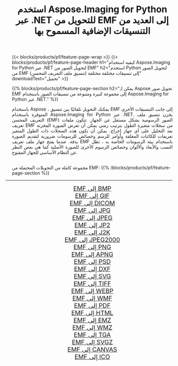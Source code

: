 ﻿---
title: استخدم Aspose.Imaging for Python عبر .NET للتحويل من EMF إلى العديد من التنسيقات الإضافية المسموح بها 
weight: 3920
url: /ar/python-net/conversion/from/emf 
lang: ar
langdirlevel: 2
locales: zh-hans,ja,it,ru,de,es,fr,nl,id,lt,pl,pt,vi,tr,ko,zh-hant,ar,hi,th,sv,cs,uk,he
description: يمكنك التحويل بسرعة من EMF (تنسيق ملف التعريف المحسن) إلى تنسيقات مختلفة باستخدام Aspose.Imaging for Python عبر .NET.
---

{{< blocks/products/pf/feature-page-wrap >}}
{{< blocks/products/pf/feature-page-header h1="كيفية استخدام Aspose.Imaging for Python عبر .NET لتحويل الصور من EMF" h2="استخدم Python لتحويل الصور من EMF (تنسيق ملف التعريف المحسن) إلى تنسيقات مختلفة مختلفة" downloadText="تحميل" >}}


{{% blocks/products/pf/feature-page-section  h2="يمكن لـ Aspose تحويل صور EMF إلى مجموعة كبيرة ومتنوعة من تنسيقات الصور باستخدام Aspose.Imaging for Python عبر .NET." %}}
<p align=justify>باستخدام Aspose ، يمكنك التحويل تلقائيًا بين تنسيق EMF إلى جانب التنسيقات الأخرى المتوفرة باستخدام Aspose.Imaging for Python عبر .NET. يخزن تنسيق ملف التعريف المحسن (EMF) الصور الرسومية بشكل مستقل عن الجهاز. تتكون ملفات تعريف EMF من سجلات متغيرة الطول بترتيب زمني يمكن أن تعرض الصورة المخزنة بعد التحليل على أي جهاز إخراج. يمكن أن تكون هذه السجلات ذات الطول المتغير تعريفات للكائنات المغلقة وأوامر للرسم وخصائص للرسومات ضرورية لتقديم الصورة بدقة. عندما يفتح جهاز ملف تعريف EMF باستخدام بيئة الرسومات الخاصة به ، تظل النسب والأبعاد والألوان وخصائص الرسوم الأخرى للصورة الأصلية كما هي بغض النظر عن النظام الأساسي للجهاز المفتوح.</p>
<br/>
مجموعة كاملة من التحويلات المحتملة من EMF:
{{% /blocks/products/pf/feature-page-section %}}
<div class="container-fluid productfamilypage bg-gray">
    <div class="convertypes bg-gray agp-content section">
        <div class="container">
		<hr style="margin-left:-20px;"/>
		<div class="row other-converters" style="gap: 10px;font-size: 19px;text-align:center;">
		    <div class='col-md-2 other-converter remove-lp remove-rp'><a href="/imaging/ar/python-net/conversion/emf-to-bmp" style="padding:15px;">EMF إلى BMP</a></div><div class='col-md-2 other-converter remove-lp remove-rp'><a href="/imaging/ar/python-net/conversion/emf-to-gif" style="padding:15px;">EMF إلى GIF</a></div><div class='col-md-2 other-converter remove-lp remove-rp'><a href="/imaging/ar/python-net/conversion/emf-to-dicom" style="padding:15px;">EMF إلى DICOM</a></div><div class='col-md-2 other-converter remove-lp remove-rp'><a href="/imaging/ar/python-net/conversion/emf-to-jpg" style="padding:15px;">EMF إلى JPG</a></div><div class='col-md-2 other-converter remove-lp remove-rp'><a href="/imaging/ar/python-net/conversion/emf-to-jpeg" style="padding:15px;">EMF إلى JPEG</a></div><div class='col-md-2 other-converter remove-lp remove-rp'><a href="/imaging/ar/python-net/conversion/emf-to-jp2" style="padding:15px;">EMF إلى JP2</a></div><div class='col-md-2 other-converter remove-lp remove-rp'><a href="/imaging/ar/python-net/conversion/emf-to-j2k" style="padding:15px;">EMF إلى J2K</a></div><div class='col-md-2 other-converter remove-lp remove-rp'><a href="/imaging/ar/python-net/conversion/emf-to-jpeg2000" style="padding:15px;">EMF إلى JPEG2000</a></div><div class='col-md-2 other-converter remove-lp remove-rp'><a href="/imaging/ar/python-net/conversion/emf-to-png" style="padding:15px;">EMF إلى PNG</a></div><div class='col-md-2 other-converter remove-lp remove-rp'><a href="/imaging/ar/python-net/conversion/emf-to-apng" style="padding:15px;">EMF إلى APNG</a></div><div class='col-md-2 other-converter remove-lp remove-rp'><a href="/imaging/ar/python-net/conversion/emf-to-psd" style="padding:15px;">EMF إلى PSD</a></div><div class='col-md-2 other-converter remove-lp remove-rp'><a href="/imaging/ar/python-net/conversion/emf-to-dxf" style="padding:15px;">EMF إلى DXF</a></div><div class='col-md-2 other-converter remove-lp remove-rp'><a href="/imaging/ar/python-net/conversion/emf-to-svg" style="padding:15px;">EMF إلى SVG</a></div><div class='col-md-2 other-converter remove-lp remove-rp'><a href="/imaging/ar/python-net/conversion/emf-to-tiff" style="padding:15px;">EMF إلى TIFF</a></div><div class='col-md-2 other-converter remove-lp remove-rp'><a href="/imaging/ar/python-net/conversion/emf-to-webp" style="padding:15px;">EMF إلى WEBP</a></div><div class='col-md-2 other-converter remove-lp remove-rp'><a href="/imaging/ar/python-net/conversion/emf-to-wmf" style="padding:15px;">EMF إلى WMF</a></div><div class='col-md-2 other-converter remove-lp remove-rp'><a href="/imaging/ar/python-net/conversion/emf-to-pdf" style="padding:15px;">EMF إلى PDF</a></div><div class='col-md-2 other-converter remove-lp remove-rp'><a href="/imaging/ar/python-net/conversion/emf-to-html" style="padding:15px;">EMF إلى HTML</a></div><div class='col-md-2 other-converter remove-lp remove-rp'><a href="/imaging/ar/python-net/conversion/emf-to-emz" style="padding:15px;">EMF إلى EMZ</a></div><div class='col-md-2 other-converter remove-lp remove-rp'><a href="/imaging/ar/python-net/conversion/emf-to-wmz" style="padding:15px;">EMF إلى WMZ</a></div><div class='col-md-2 other-converter remove-lp remove-rp'><a href="/imaging/ar/python-net/conversion/emf-to-tga" style="padding:15px;">EMF إلى TGA</a></div><div class='col-md-2 other-converter remove-lp remove-rp'><a href="/imaging/ar/python-net/conversion/emf-to-svgz" style="padding:15px;">EMF إلى SVGZ</a></div><div class='col-md-2 other-converter remove-lp remove-rp'><a href="/imaging/ar/python-net/conversion/emf-to-canvas" style="padding:15px;">EMF إلى CANVAS</a></div><div class='col-md-2 other-converter remove-lp remove-rp'><a href="/imaging/ar/python-net/conversion/emf-to-ico" style="padding:15px;">EMF إلى ICO</a></div>
                </div>
        </div>
    </div>
</div>
<br/>

